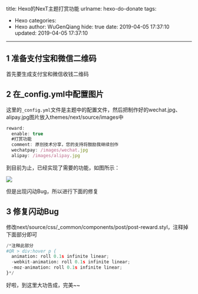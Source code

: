 title: Hexo的NexT主题打赏功能
urlname: hexo-do-donate
tags:
  - Hexo
categories:
  - Hexo
author: WuGenQiang
hide: true
date: 2019-04-05 17:37:10
updated: 2019-04-05 17:37:10
---

## 1 准备支付宝和微信二维码

首先要生成支付宝和微信收钱二维码
## 2 在_config.yml中配置图片
这里的`_config.yml`文件是主题中的配置文件，然后把制作好的wechat.jpg、alipay.jpg图片放入themes/next/source/images中

```js
reward:
  enable: true
  #打赏功能
  comment: 原创技术分享，您的支持将鼓励我继续创作
  wechatpay: /images/wechat.jpg
  alipay: /images/alipay.jpg
```
到目前为止，已经实现了需要的功能，如图所示：

![](https://raw.githubusercontent.com/wugenqiang/picGo/master/pictures/20190405180715.png)

但是出现闪动Bug，所以进行下面的修复

## 3 修复闪动Bug

修改next/source/css/_common/components/post/post-reward.styl，注释掉下面部分即可

```python
/*注释此部分
#QR > div:hover p {
  animation: roll 0.1s infinite linear;
  -webkit-animation: roll 0.1s infinite linear;
  -moz-animation: roll 0.1s infinite linear;
}*/
```

好啦，到这里大功告成，完美~~


